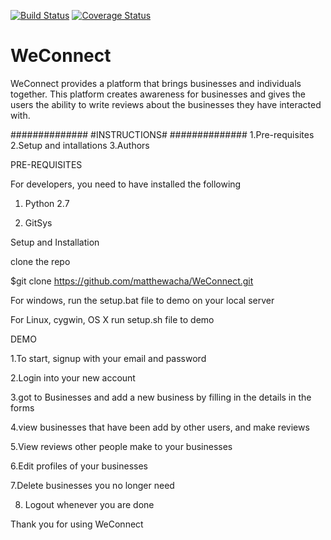 [![Build Status](https://travis-ci.org/matthewacha/WeConnect.svg?branch=ft-backend)](https://travis-ci.org/matthewacha/WeConnect)
[![Coverage Status](https://coveralls.io/repos/github/matthewacha/WeConnect/badge.svg?branch=ft-backend)](https://coveralls.io/github/matthewacha/WeConnect?branch=ft-backend)

# WeConnect
WeConnect provides a platform that brings businesses and individuals 
together. 
This platform creates awareness for businesses and gives the users the ability 
to write reviews about the businesses they have interacted with.


##############
#INSTRUCTIONS#
##############
1.Pre-requisites
2.Setup and intallations
3.Authors


PRE-REQUISITES

For developers, you need to have installed the following

1. Python 2.7

2. GitSys

Setup and Installation

clone the repo

$git clone https://github.com/matthewacha/WeConnect.git

For windows, run the setup.bat file to demo on your local server

For Linux, cygwin, OS X run setup.sh file to demo 

DEMO

1.To start, signup with your email and password

2.Login into your new account

3.got to Businesses and add a new business by filling in the details
in the forms

4.view businesses that have been add by other users, and make reviews

5.View reviews other people make to your businesses

6.Edit profiles of your businesses

7.Delete businesses you no longer need

8. Logout whenever you are done

Thank you for using WeConnect

